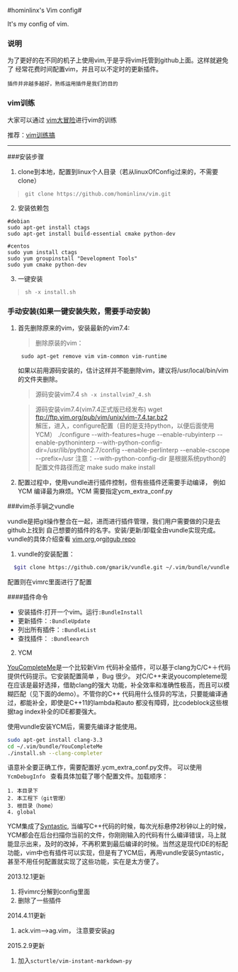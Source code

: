#hominlinx's Vim config#

It's my config of vim.

### 说明

为了更好的在不同的机子上使用vim,于是乎将vim托管到github上面。这样就避免了
经常花费时间配置vim，并且可以不定时的更新插件。

	插件并非越多越好，熟练运用插件是我们的目的

### vim训练

大家可以通过 [vim大冒险](http://vim-adventures.com/)进行vim的训练

推荐：[vim训练搞](http://blog.csdn.net/wklken/article/details/7533272)

-------------------

###安装步骤
1. clone到本地，配置到linux个人目录（若从linuxOfConfig过来的，不需要clone）
> `git clone https://github.com/hominlinx/vim.git`

2. 安装依赖包

```
#debian
sudo apt-get install ctags
sudo apt-get install build-essential cmake python-dev

#centos
sudo yum install ctags
sudo yum groupinstall "Development Tools"
sudo yum cmake python-dev
```

3. 一键安装

>  `sh -x install.sh`


### 手动安装(如果一键安装失败，需要手动安装)

1. 首先删除原来的vim，安装最新的vim7.4:

	>删除原装的vim：

		sudo apt-get remove vim vim-common vim-runtime
	如果以前用源码安装的，估计这样并不能删除vim，建议将/usr/local/bin/vim
	的文件夹删除。

    >源码安装vim7.4
        `sh -x installvim7_4.sh`
	
	>源码安装vim7.4(vim7.4正式版已经发布)
		wget ftp://ftp.vim.org/pub/vim/unix/vim-7.4.tar.bz2    
	解压，进入，configure配置（目的是支持python，以便后面使用YCM）
		./configure --with-features=huge --enable-rubyinterp 
		--enable-pythoninterp
		--with-python-config-dir=/usr/lib/python2.7/config 
		--enable-perlinterp --enable-cscope --prefix=/usr
	注意：--with-python-config-dir 是根据系统python的配置文件路径而定
		make
		sudo make install

2. 配置过程中，使用vundle进行插件控制，但有些插件还需要手动编译，
例如YCM 编译最为麻烦。YCM 需要指定ycm_extra_conf.py 

###vim杀手锏之vundle

vundle是把git操作整合在一起，进而进行插件管理，我们用户需要做的只是去github上找到
自己想要的插件的名字。安装/更新/卸载全由vundle实现完成。vundle的具体介绍查看
[vim.org](http://www.vim.org/script.php?script_id=3458),or[gitgub repo](
https://github.com/gmarik/vundle)

1. vundle的安装配置：
```bash
  $git clone https://github.com/gmarik/vundle.git ~/.vim/bundle/vundle
```
配置则在vimrc里面进行了配置

####插件命令
* 安装插件:打开一个vim。运行`:BundleInstall`<br>
* 更新插件：`:BundleUpdate`
* 列出所有插件：`:BundleList`
* 查找插件： `:Bundleearch`

2. YCM

[YouCompleteMe](http://valloric.github.io/YouCompleteMe/)是一个比较新Vim
代码补全插件，可以基于clang为C/C+＋代码提供代码提示。它安装配置简单
，Bug 很少。 对C/C++来说youcompleteme现在应该是最好选择，借助clang的强大
功能，补全效率和准确性极高，而且可以模糊匹配（见下面的demo）。不管你的C++
代码用什么怪异的写法，只要能编译通过，都能补全，即使是C++11的lambda和auto
都没有障碍，比codeblock这些根据tag index补全的IDE都要强大。

使用vundle安装YCM后，需要先编译才能使用。
```bash
sudo apt-get install clang-3.3
cd ~/.vim/bundle/YouCompleteMe
./install.sh --clang-completer
```
语意补全要正确工作，需要配置好.ycm_extra_conf.py文件。
可以使用`YcmDebugInfo ` 查看具体加载了哪个配置文件。加载顺序：
```
1. 本目录下
2. 本工程下（git管理）
3. 根目录（home）
4. global
```

YCM集成了[Syntastic](https://github.com/scrooloose/syntastic),
当编写C++代码的时候，每次光标悬停2秒钟以上的时候，YCM都会在后台扫描你当前的文件，你刚刚输入的代码有什么编译错误，马上就能显示出来，及时的改掉，不再积累到最后编译的时候。当然这是现代IDE的标配功能，vim中也有插件可以实现，但是有了YCM后，再用vundle安装Syntastic，甚至不用任何配置就实现了这些功能，实在是太方便了。

2013.12.1更新
1. 将vimrc分解到config里面
2. 删除了一些插件

2014.4.11更新
1. ack.vim-->ag.vim， 注意要安装[ag](https://github.com/ggreer/the_silver_searcher)

2015.2.9更新
1. 加入`scturtle/vim-instant-markdown-py`





